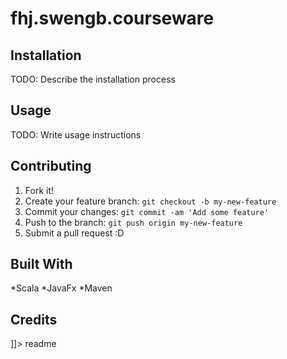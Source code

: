 # fhj.swengb.courseware
<snippet>
  <content><![CDATA[
# ${1:fhj.swengb.courseware}
![Main menu example](src/main/resources/fhj/swengb/courseware/img/mainmenu.png)
We would like to provide a software that is able to provide the user with different kinds of information revolving around our SWENGB-Course. 
The user should be able to have insight into the students, the different assignments that were given and so on.

##
## Installation
TODO: Describe the installation process
## Usage
TODO: Write usage instructions
## Contributing
1. Fork it!
2. Create your feature branch: `git checkout -b my-new-feature`
3. Commit your changes: `git commit -am 'Add some feature'`
4. Push to the branch: `git push origin my-new-feature`
5. Submit a pull request :D

## Built With

*Scala
*JavaFx
*Maven

## Credits



]]></content>
  <tabTrigger>readme</tabTrigger>
</snippet>

